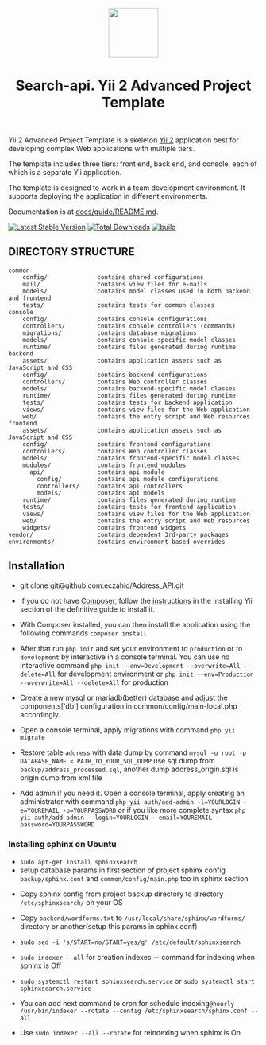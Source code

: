 <p align="center">
    <a href="https://github.com/yiisoft" target="_blank">
        <img src="https://avatars0.githubusercontent.com/u/993323" height="100px">
    </a>
    <h1 align="center">Search-api. Yii 2 Advanced Project Template</h1>
    <br>
</p>

Yii 2 Advanced Project Template is a skeleton [Yii 2](http://www.yiiframework.com/) application best for
developing complex Web applications with multiple tiers.

The template includes three tiers: front end, back end, and console, each of which
is a separate Yii application.

The template is designed to work in a team development environment. It supports
deploying the application in different environments.

Documentation is at [docs/guide/README.md](docs/guide/README.md).

[![Latest Stable Version](https://img.shields.io/packagist/v/yiisoft/yii2-app-advanced.svg)](https://packagist.org/packages/yiisoft/yii2-app-advanced)
[![Total Downloads](https://img.shields.io/packagist/dt/yiisoft/yii2-app-advanced.svg)](https://packagist.org/packages/yiisoft/yii2-app-advanced)
[![build](https://github.com/yiisoft/yii2-app-advanced/workflows/build/badge.svg)](https://github.com/yiisoft/yii2-app-advanced/actions?query=workflow%3Abuild)

DIRECTORY STRUCTURE
-------------------

```
common
    config/              contains shared configurations
    mail/                contains view files for e-mails
    models/              contains model classes used in both backend and frontend
    tests/               contains tests for common classes    
console
    config/              contains console configurations
    controllers/         contains console controllers (commands)
    migrations/          contains database migrations
    models/              contains console-specific model classes
    runtime/             contains files generated during runtime
backend
    assets/              contains application assets such as JavaScript and CSS
    config/              contains backend configurations
    controllers/         contains Web controller classes
    models/              contains backend-specific model classes
    runtime/             contains files generated during runtime
    tests/               contains tests for backend application    
    views/               contains view files for the Web application
    web/                 contains the entry script and Web resources
frontend
    assets/              contains application assets such as JavaScript and CSS
    config/              contains frontend configurations
    controllers/         contains Web controller classes
    models/              contains frontend-specific model classes
    modules/             contains frontend modules
      api/               contains api module
        config/          contains api module configurations
        controllers/     contains api controllers
        models/          contains api models        
    runtime/             contains files generated during runtime
    tests/               contains tests for frontend application
    views/               contains view files for the Web application
    web/                 contains the entry script and Web resources
    widgets/             contains frontend widgets
vendor/                  contains dependent 3rd-party packages
environments/            contains environment-based overrides
```

<h2>Installation</h2>
<ul>
  <li>git clone git@github.com:eczahid/Address_API.git</li>
  <li><p>If you do not have <a href="https://getcomposer.org/">Composer</a>, follow the <a href="https://github.com/yiisoft/yii2/blob/master/docs/guide/start-installation.md#installing-via-composer">instructions</a> in the Installing Yii section of the definitive guide to install it.</p></li>
  <li><p>With Composer installed, you can then install the application using the following commands <code>composer install</code></p></li>
  <li><p>After that run <code>php init</code> and set your environment to <code>production</code> or to <code>development</code> by interactive in a console terminal. You can use no interactive command <code>php init --env=Development --overwrite=All --delete=All</code> for development environment or <code>php init --env=Production --overwrite=All --delete=All</code> for production</p></li>
  <li><p>Create a new mysql or mariadb(better) database and adjust the components['db'] configuration in common/config/main-local.php accordingly.</p></li>
  <li><p>Open a console terminal, apply migrations with command <code>php yii migrate</code></p></li>
  <li><p>Restore table <code>address</code> with data dump by command <code>mysql -u root -p DATABASE_NAME < PATH_TO_YOUR_SQL_DUMP</code> use sql dump from <code>backup/address_processed.sql</code>, another dump address_origin.sql is origin dump from xml file</p></li>
  <li><p>Add admin if you need it. Open a console terminal, apply creating an administrator with command <code>php yii auth/add-admin -l=YOURLOGIN -e=YOUREMAIL -p=YOURPASSWORD</code> or if you like more complete syntax <code>php yii auth/add-admin --login=YOURLOGIN --email=YOUREMAIL --password=YOURPASSWORD</code></p></li>
</ul>
<h3>Installing sphinx on Ubuntu</h3>
<ul>
  <li><code>sudo apt-get install sphinxsearch</code></li>
  <li>setup database params in first section of project sphinx config <code>backup/sphinx.conf</code> and <code>common/config/main.php</code> too in sphinx section</li>
  <li><p>Copy sphinx config from project backup directory to directory <code>/etc/sphinxsearch/</code> on your OS</p></li>
  <li><p>Copy <code>backend/wordforms.txt</code> to <code>/usr/local/share/sphinx/wordforms/</code> directory or another(setup this params in sphinx.conf) </p></li>
  <li><p><code>sudo sed -i 's/START=no/START=yes/g' /etc/default/sphinxsearch</code></p></li>
  <li><p><code>sudo indexer --all</code> for creation indexes -- command for indexing when sphinx is Off</p></li>
  <li><p><code>sudo systemctl restart sphinxsearch.service</code> or <code>sudo systemctl start sphinxsearch.service</code></p></li>
  <li><p>You can add next command to cron for schedule indexing<code>@hourly /usr/bin/indexer --rotate --config /etc/sphinxsearch/sphinx.conf --all</code></p></li>
  <li><p>Use <code>sudo indexer --all --rotate</code> for reindexing when sphinx is On</p></li>
</ul>
